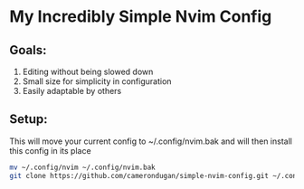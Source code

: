 # My Incredibly Simple Nvim Config

## Goals:
1. Editing without being slowed down
1. Small size for simplicity in configuration
1. Easily adaptable by others

## Setup:

This will move your current config to ~/.config/nvim.bak and will then install this config in its place

```bash
mv ~/.config/nvim ~/.config/nvim.bak
git clone https://github.com/camerondugan/simple-nvim-config.git ~/.config/nvim
```
